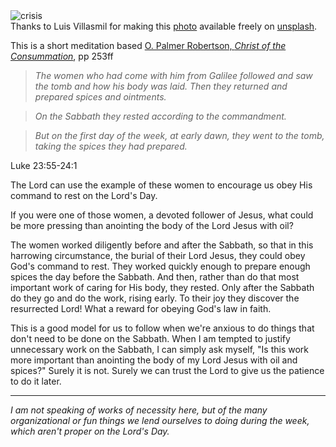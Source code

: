 <div className="postImageContainer"><img src="/blogpost/todo-list-person.jpg" className="wideNonMovingPostimage" alt="crisis" title="crisis" /></div>

<div className="captionText">Thanks to Luis Villasmil for making this <a href="https://unsplash.com/photos/people-sitting-on-chair-with-brown-wooden-table-mlVbMbxfWI4" target="_blank">photo</a> available freely on <a href="https://www.unsplash.com" target="_blank">unsplash</a>.</div>

This is a short meditation based [O. Palmer Robertson, _Christ of the Consummation_](), pp 253ff

> _The women who had come with him from Galilee followed and saw the tomb and how his body was laid. Then they returned and prepared spices and ointments._

> _On the Sabbath they rested according to the commandment._

> _But on the first day of the week, at early dawn, they went to the tomb, taking the spices they had prepared._

Luke 23:55-24:1

The Lord can use the example of these women to encourage us obey His command to rest on the Lord's Day.

If you were one of those women, a devoted follower of Jesus, what could be more pressing than anointing the body of the Lord Jesus with oil?

The women worked diligently before and after the Sabbath, so that in this harrowing circumstance, the burial of their Lord Jesus, they could obey God's command to rest. They worked quickly enough to prepare enough spices the day before the Sabbath. And then, rather than do that most important work of caring for His body, they rested. Only after the Sabbath do they go and do the work, rising early. To their joy they discover the resurrected Lord! What a reward for obeying God's law in faith.

This is a good model for us to follow when we're anxious to do things that don't need to be done on the Sabbath. When I am tempted to justify unnecessary work on the Sabbath, I can simply ask myself, "Is this work more important than anointing the body of my Lord Jesus with oil and spices?" Surely it is not. Surely we can trust the Lord to give us the patience to do it later.

-------
_I am not speaking of works of necessity here, but of the many organizational or fun things we lend ourselves to doing during the week, which aren't proper on the Lord's Day._